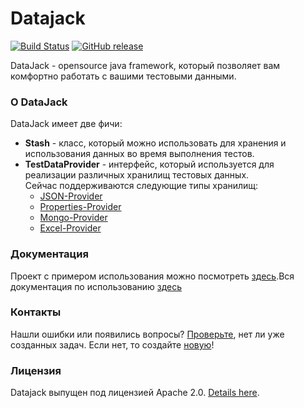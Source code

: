# Datajack
[![Build Status](https://travis-ci.org/sbtqa/datajack.svg?branch=master)](https://travis-ci.org/sbtqa/datajack) [![GitHub release](https://img.shields.io/github/release/sbtqa/datajack.svg?style=flat-square)](https://github.com/sbtqa/datajack/releases)

DataJack - opensource java framework, который позволяет вам комфортно работать с вашими тестовыми данными.

### О DataJack
DataJack имеет две фичи:
* **Stash** - класс, который можно использовать для хранения и использования данных во время выполнения тестов.
* **TestDataProvider** - интерфейс, который используется для реализации различных хранилищ тестовых данных.   
Сейчас поддерживаются следующие типы хранилищ:
  * [JSON-Provider](https://github.com/sbtqa/datajack/providers/json-provider)
  * [Properties-Provider](https://github.com/sbtqa/datajack/providers/properties-provider)
  * [Mongo-Provider](https://github.com/sbtqa/datajack/providers/mongo-provider)
  * [Excel-Provider](https://github.com/sbtqa/datajack/providers/excel-provider)

### Документация
Проект с примером использования можно посмотреть [здесь](https://github.com/sbtqa/datajack-example).Вся документация по использованию [здесь](https://github.com/sbtqa/docs/wiki/DataJack)

### Контакты
Нашли ошибки или появились вопросы? [Проверьте](https://github.com/sbtqa/datajack/issues), нет ли уже созданных задач. Если нет, то создайте [новую](https://github.com/sbtqa/datajack/issues/new)!

### Лицензия 
Datajack выпущен под лицензией Apache 2.0. [Details here](https://github.com/sbtqa/datajack/blob/master/LICENSE).